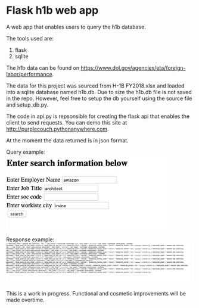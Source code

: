 # Flask h1b web app


A web app that enables users to query the h1b database.

The tools used are:  
1. flask
2. sqlite

The h1b data can be found on https://www.dol.gov/agencies/eta/foreign-labor/performance.

The data for this project was sourced from H-1B FY2018.xlsx and loaded into a sqlite database named h1b.db. Due to size the h1b.db file is not saved in the repo. However, feel free to setup the db yourself using the source file and setup_db.py.

The code in api.py is repsonsible for creating the flask api that enables the client to send requests. You can demo this site at http://purplecouch.pythonanywhere.com.

At the moment the data returned is in json format.

Query example:
![example query](search_example.png)  

Response example:
![example response](response_example.png)


This is a work in progress. Functional and cosmetic improvements will be made overtime.





